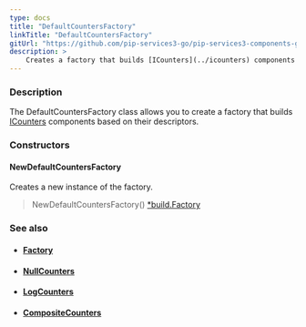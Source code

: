 ```yaml
---
type: docs
title: "DefaultCountersFactory"
linkTitle: "DefaultCountersFactory"
gitUrl: "https://github.com/pip-services3-go/pip-services3-components-go"
description: >
    Creates a factory that builds [ICounters](../icounters) components based on their descriptors.
---
```


### Description

The DefaultCountersFactory class allows you to create a factory that builds [ICounters](../icounters) components based on their descriptors.

### Constructors

#### NewDefaultCountersFactory
Creates a new instance of the factory.

> NewDefaultCountersFactory() [*build.Factory](../../build/factory)


### See also
- #### [Factory](../../build/factory)
- #### [NullCounters](../../count/null_counters)
- #### [LogCounters](../../count/log_counters)
- #### [CompositeCounters](../../count/composite_counters)
